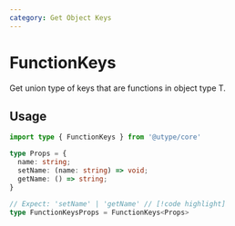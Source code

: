 ```yaml
---
category: Get Object Keys
---
```


# FunctionKeys

<TypeInfo category="Get Object Keys" />

Get union type of keys that are functions in object type T.

## Usage

```ts twoslash
import type { FunctionKeys } from '@utype/core'

type Props = {
  name: string;
  setName: (name: string) => void;
  getName: () => string;
}

// Expect: 'setName' | 'getName' // [!code highlight]
type FunctionKeysProps = FunctionKeys<Props>
```

